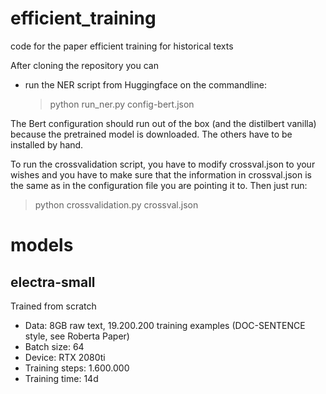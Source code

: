 # efficient_training
code for the paper efficient training for historical texts


After cloning the repository you can 

- run the NER script from Huggingface on the commandline:

    >python run_ner.py config-bert.json

The Bert configuration should run out of the box (and the distilbert vanilla) because the pretrained model is downloaded. The others have to be installed by hand.

To run the crossvalidation script, you have to modify crossval.json to your wishes and you have to make sure that the information in crossval.json is the same as in the configuration file you are pointing it to.
Then just run:

> python crossvalidation.py crossval.json


# models

## electra-small

Trained from scratch
* Data: 8GB raw text, 19.200.200 training examples (DOC-SENTENCE style, see Roberta Paper)
* Batch size: 64
* Device: RTX 2080ti 
* Training steps: 1.600.000
* Training time: 14d


